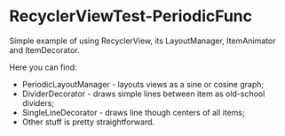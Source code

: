 RecyclerViewTest-PeriodicFunc
=============================

Simple example of using RecyclerView, its LayoutManager, ItemAnimator and ItemDecorator.

Here you can find:

  * PeriodicLayoutManager - layouts views as a sine or cosine graph;
  * DividerDecorator - draws simple lines between item as old-school dividers;
  * SingleLineDecorator - draws line though centers of all items;
  * Other stuff is pretty straightforward.